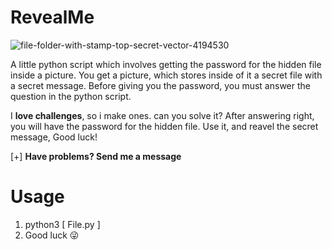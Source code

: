 # RevealMe
![file-folder-with-stamp-top-secret-vector-4194530](https://user-images.githubusercontent.com/90532971/160281908-fc97c4b5-5319-4e64-8144-a332568562d3.jpg)


A little python script which involves getting the password for the hidden file inside a picture.
You get a picture, which stores inside of it a secret file with a secret message.
Before giving you the password, you must answer the question in the python script.

I <b>love challenges</b>, so i make ones.
can you solve it? After answering right, you will have the password for the hidden file.
Use it, and reavel the secret message, Good luck!

[+] <b>Have problems? Send me a message</b>

# Usage
1. python3 [ File.py ]
2. Good luck 😜
